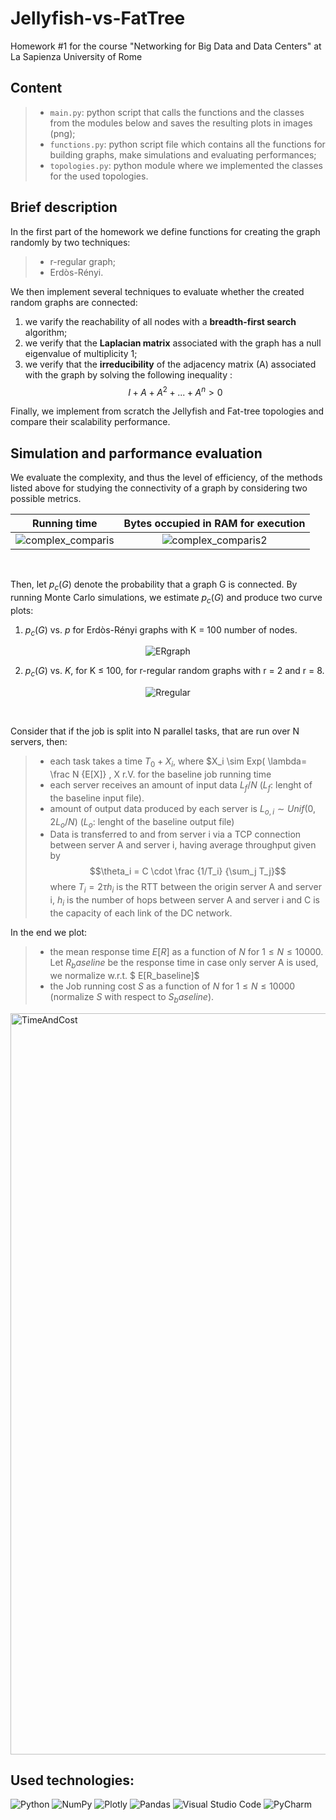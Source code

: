 # Jellyfish-vs-FatTree
Homework #1 for the course "Networking for Big Data and Data Centers" at La Sapienza University of Rome

## Content
>- `main.py`: python script that calls the functions and the classes from the modules below and saves the resulting plots in images (png);
>- `functions.py`: python script file which contains all the functions for building graphs, make simulations and evaluating performances;
>- `topologies.py`: python module where we implemented the classes for the used topologies.

## Brief description
In the first part of the homework we define functions for creating the graph randomly by two techniques:
>- r-regular graph;
>- Erdòs-Rényi.

We then implement several techniques to evaluate whether the created random graphs are connected:
1. we varify the reachability of all nodes with a **breadth-first search** algorithm;
2. we verify that the **Laplacian matrix** associated with the graph has a null eigenvalue of multiplicity 1;
3. we verify that the **irreducibility** of the adjacency matrix (A) associated with the graph by solving the following inequality :
$$I + A+ A^2+ ... + A^n > 0$$

Finally, we implement from scratch the Jellyfish and Fat-tree topologies and compare their scalability performance.

## Simulation and parformance evaluation
We evaluate the complexity, and thus the level of efficiency, of the methods listed above for studying the connectivity of a graph by considering two possible metrics.

Running time             |  Bytes occupied in RAM for execution
:-------------------------:|:-------------------------:
![complex_comparis](https://user-images.githubusercontent.com/93355495/233846103-545c0c71-32fc-4e9f-8690-c9fd9c186d53.png) | ![complex_comparis2](https://user-images.githubusercontent.com/93355495/233846168-4f657c08-81a3-4d01-bbeb-f5c1206731cb.png)
<br />

Then, let $p_c(G)$ denote the probability that a graph G is connected. By running Monte Carlo simulations, we estimate $p_c(G)$ and produce two curve plots:

1. $p_c(G)$ vs. $p$ for Erdòs-Rényi graphs with K = 100 number of nodes.
<p align=center>
<img alt="ERgraph" src="https://user-images.githubusercontent.com/93355495/233846382-fd9ac907-f75f-46da-b338-7107a931b0fc.png">
</p>

2. $p_c(G)$ vs. $K$, for K ≤ 100, for r-regular random graphs with r = 2 and r = 8.
<p align=center>
<img alt="Rregular" src="https://user-images.githubusercontent.com/93355495/233846396-1f99dc80-00c5-46ae-8e40-4ada8d2c1e6e.png">
</p>

<br />

Consider that if the job is split into N parallel tasks, that are run over N servers, then:
>- each task takes a time $T_0 + X_i$, where $X_i \sim Exp( \lambda= \frac N {E[X]} , X r.V. for the baseline job running time
>- each server receives an amount of input data $L_f /N$ ($L_f$: lenght of the baseline input file).
>- amount of output data produced by each server is $L_{o,i} \sim Unif(0, 2L_o/N)$ ($L_o$: lenght of the baseline output file)
>- Data is transferred to and from server i via a TCP connection between server A and server i, having average throughput given by 
$$\theta_i = C \cdot \frac {1/T_i} {\sum_j T_j}$$ where $T_i=2 \tau h_i$ is the RTT between the origin server A and server i, $h_i$ is the number of hops between server A and server i and C is the capacity of each link of the DC network.

In the end we plot:

>- the mean response time $E[R]$ as a function of $N$ for $1 \leq N \leq 10000$. Let $R_baseline$ be the response time in case only server A is used, we normalize w.r.t. $ E[R_baseline]$
>- the Job running cost $S$ as a function of $N$ for  $1 \leq N \leq 10000$ (normalize $S$ with respect to $S_baseline$).

<img width="1186" alt="TimeAndCost" src="https://user-images.githubusercontent.com/93355495/233846444-74aa318d-5e5e-47f4-b430-391366fcb6b2.png">

## Used technologies:

![Python](https://img.shields.io/badge/python-3670A0?style=for-the-badge&logo=python&logoColor=ffdd54)
![NumPy](https://img.shields.io/badge/numpy-%23013243.svg?style=for-the-badge&logo=numpy&logoColor=white)
![Plotly](https://img.shields.io/badge/Plotly-%233F4F75.svg?style=for-the-badge&logo=plotly&logoColor=white)
![Pandas](https://img.shields.io/badge/pandas-%23150458.svg?style=for-the-badge&logo=pandas&logoColor=white)
![Visual Studio Code](https://img.shields.io/badge/Visual%20Studio%20Code-0078d7.svg?style=for-the-badge&logo=visual-studio-code&logoColor=white)
![PyCharm](https://img.shields.io/badge/pycharm-143?style=for-the-badge&logo=pycharm&logoColor=black&color=black&labelColor=green)
